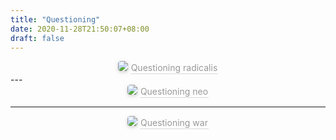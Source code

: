 ```yaml
---
title: "Questioning"
date: 2020-11-28T21:50:07+08:00
draft: false
---
```


<center>
    <img style="border-radius: 0.3125em; 
     box-shadow: 0 2px 4px 0 rgba(34,36,38,.12),0 2px 10px 0 rgba(34,36,38,.08);"
     src="https://cdn.jsdelivr.net/gh/jaywhen/imageBed/img17_questioning-radicalism-pavel-hejny-cannes-lion-winner-golden-drum-grand-prix_v2.jpg"
         />
    <div style="color:orange; 
                border-bottom: 1px solid #d9d9d9;
                display: inline-block; 
                color: #999; 
                padding: 1px;
                ">
        Questioning radicalis
    </div>
</center>
---






<center>
    <img style="border-radius: 0.3125em; 
     box-shadow: 0 2px 4px 0 rgba(34,36,38,.12),0 2px 10px 0 rgba(34,36,38,.08);"
     src="https://cdn.jsdelivr.net/gh/jaywhen/imageBed/img17_questioning-neo-nazismpavel-hejny-cannes-lion-winner-golden-drum-grand-prix_v2.jpg"
         />
    <div style="color:orange; 
                border-bottom: 1px solid #d9d9d9;
                display: inline-block; 
                color: #999; 
                padding: 1px;
                ">
        Questioning neo
    </div>
</center>


---






<center>
    <img style="border-radius: 0.3125em; 
     box-shadow: 0 2px 4px 0 rgba(34,36,38,.12),0 2px 10px 0 rgba(34,36,38,.08);"
     src="https://cdn.jsdelivr.net/gh/jaywhen/imageBed/img17_questioning-war-pavel-hejny-cannes-lion-winner-golden-drum-grand-prix_v2.jpg"
         />
    <div style="color:orange; 
                border-bottom: 1px solid #d9d9d9;
                display: inline-block; 
                color: #999; 
                padding: 1px;
                ">
        Questioning war
    </div>
</center>
